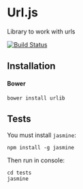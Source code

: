 # Url.js

Library to work with urls

[![Build Status](https://travis-ci.org/sokil/url.js.svg?branch=master)](https://travis-ci.org/sokil/url.js)

## Installation

#### Bower
```
bower install urlib
```

## Tests

You must install `jasmine`:
```
npm install -g jasmine
```

Then run in console:
```
cd tests
jasmine
```
